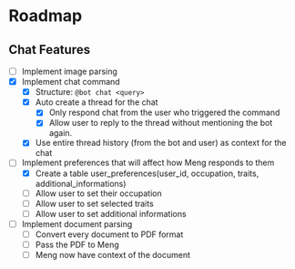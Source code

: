 # Roadmap

## Chat Features

-   [ ] Implement image parsing
-   [x] Implement chat command
    -   [x] Structure: `@bot chat <query>`
    -   [x] Auto create a thread for the chat
        -   [x] Only respond chat from the user who triggered the command
        -   [x] Allow user to reply to the thread without mentioning the bot again.
    -   [x] Use entire thread history (from the bot and user) as context for the chat
-   [ ] Implement preferences that will affect how Meng responds to them
    -   [x] Create a table user_preferences(user_id, occupation, traits, additional_informations)
    -   [ ] Allow user to set their occupation
    -   [ ] Allow user to set selected traits
    -   [ ] Allow user to set additional informations
-   [ ] Implement document parsing
    -   [ ] Convert every document to PDF format
    -   [ ] Pass the PDF to Meng
    -   [ ] Meng now have context of the document
